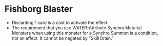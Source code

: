 # Fishborg Blaster

*   Discarding 1 card is a cost to activate the effect.
*   The requirement that you use WATER-Attribute Synchro Material Monsters when using this monster for a Synchro Summon is a condition, not an effect. It cannot be negated by “Skill Drain.”
